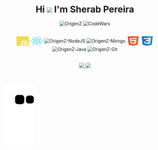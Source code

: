 <h1 align="center">Hi <img src="https://raw.githubusercontent.com/kaueMarques/kaueMarques/master/hi.gif" width="30px"> I'm
    Sherab Pereira</h1>
<p align="center"> <img src="https://komarev.com/ghpvc/?username=OrigenZ&label=Profile%20views&color=0e75b6&style=flat"
        alt="OrigenZ" />
    <img alt='CodeWars' src='https://www.codewars.com/users/OrigenZ/badges/micro' />
</p>
<br>
<div align="center">
    <img align="center" alt="OrigenZ-Js" height="30" width="40"
        src="https://raw.githubusercontent.com/devicons/devicon/master/icons/javascript/javascript-plain.svg">
    <img align="center" alt="OrigenZ-React" height="30" width="40"
        src="https://raw.githubusercontent.com/devicons/devicon/master/icons/react/react-original.svg">
    <img align="center" alt="OrigenZ-NodeJS" height="30" width="40"
        src="https://cdn.jsdelivr.net/gh/devicons/devicon/icons/nodejs/nodejs-original.svg">
    <img align="center" alt="OrigenZ-Mongo" height="30" width="40"
        src="https://cdn.jsdelivr.net/gh/devicons/devicon/icons/mongodb/mongodb-original.svg">
    <img align="center" alt="OrigenZ-HTML" height="30" width="40"
        src="https://raw.githubusercontent.com/devicons/devicon/master/icons/html5/html5-original.svg">
    <img align="center" alt="OrigenZ-CSS" height="30" width="40"
        src="https://raw.githubusercontent.com/devicons/devicon/master/icons/css3/css3-original.svg">
    <img align="center" alt="OrigenZ-Java" height="30" width="40"
        src="https://cdn.jsdelivr.net/gh/devicons/devicon/icons/java/java-original.svg">
    <img align="center" alt="OrigenZ-Git" height="30" width="40"
        src="https://cdn.jsdelivr.net/gh/devicons/devicon/icons/git/git-original.svg">
</div>
<br><br>

<div align="center">
<a href="https://github.com/OrigenZ">
    <img  width="325rem"
        src="https://github-readme-stats.vercel.app/api?username=OrigenZ&show_icons=true&locale=en&theme=dark" />
</a>
<a href="https://github.com/OrigenZ">
    <img  width="273rem"
        src="https://github-readme-stats.vercel.app/api/top-langs/?username=OrigenZ&layout=compact&langs_count=7&theme=dark" />
</a>
</div>

<br><br>
<a align="center" href="https://github.com/OrigenZ">
    ![Snake animation](https://github.com/OrigenZ/OrigenZ/blob/output/github-contribution-grid-snake.svg)
</a>
